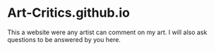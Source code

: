 # Art-Critics.github.io
This a website were any artist can comment on my art. I will also ask questions to be answered by you here.
